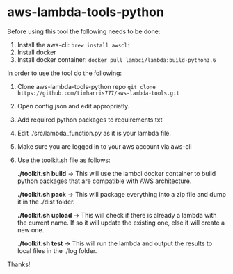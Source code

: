 # aws-lambda-tools-python

Before using this tool the following needs to be done:

1. Install the aws-cli: `brew install awscli`
1. Install docker
1. Install docker container: `docker pull lambci/lambda:build-python3.6`

In order to use the tool do the following:

1. Clone aws-lambda-tools-python repo `git clone https://github.com/timharris777/aws-lambda-tools.git`
1. Open config.json and edit appropriatly.
1. Add required python packages to requirements.txt
1. Edit ./src/lambda_function.py as it is your lambda file.
1. Make sure you are logged in to your aws account via aws-cli
1. Use the toolkit.sh file as follows:
    
    **./toolkit.sh build** -> This will use the lambci docker container to build python packages that are compatible with AWS architecture.

    **./toolkit.sh pack** -> This will package everything into a zip file and dump it in the ./dist folder.

    **./toolkit.sh upload** -> This will check if there is already a lambda with the current name. If so it will update the existing one, else it will create a new one.

    **./toolkit.sh test** -> This will run the lambda and output the results to local files in the ./log folder.

Thanks!
